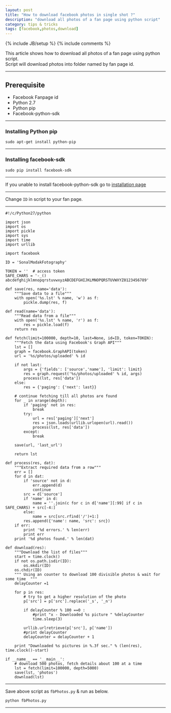 ```yaml
---
layout: post
title: "How to download facebook photos in single shot ?"
description: "download all photos of a fan page using python script"
category: tips & tricks
tags: [facebook,photos,download]
---
```

{% include JB/setup %}
{% include comments %}

This article shows how to download all photos of a fan page using python script.   
Script will download photos into folder named by fan page id.  

------------------

**Prerequisite**
------------------

* Facebook Fanpage id  
* Python 2.7  
* Python pip  
* Facebook-python-sdk  

------------------

### **Installing Python pip**
``` 
sudo apt-get install python-pip 
```

-------------------- 

### **Installing facebook-sdk** 
```
sudo pip install facebook-sdk 
```

--------------------    
If you unable to install facebook-python-sdk go to [installation page](http://facebook-sdk.readthedocs.org/en/latest/install.html)

---------------------  

Change ``` ID ```  in script to your fan page.

---------------------  
    
    #!/c/Python27/python
    
    import json
    import os
    import pickle
    import sys
    import time
    import urllib
    
    import facebook
    
    ID = 'SonalModakFotography'
    
    TOKEN = ''  # access token 
    SAFE_CHARS = '-_() abcdefghijklmnopqrstuvwxyzABCDEFGHIJKLMNOPQRSTUVWXYZ0123456789'
    
    def save(res, name='data'):
        """Save data to a file"""
        with open('%s.lst' % name, 'w') as f:
            pickle.dump(res, f)
        
    def read(name='data'):
        """Read data from a file"""
        with open('%s.lst' % name, 'r') as f:
            res = pickle.load(f)
        return res
    
    def fetch(limit=100000, depth=10, last=None, id=ID, token=TOKEN):
        """Fetch the data using Facebook's Graph API"""
        lst = []
        graph = facebook.GraphAPI(token)
        url = '%s/photos/uploaded' % id
        
        if not last:
            args = {'fields': ['source','name'], 'limit': limit}
            res = graph.request('%s/photos/uploaded' % id, args)
            process(lst, res['data'])
        else:
            res = {'paging': {'next': last}}
        
        # continue fetching till all photos are found
        for _ in xrange(depth):
            if 'paging' not in res:
                break
            try:
                url = res['paging']['next']
                res = json.loads(urllib.urlopen(url).read())
                process(lst, res['data'])
            except:
                break
        
        save(url, 'last_url')
        
        return lst
    
    def process(res, dat):
        """Extract required data from a row"""
        err = []
        for d in dat:
            if 'source' not in d:
                err.append(d)
                continue
            src = d['source']
            if 'name' in d:
                name = ''.join(c for c in d['name'][:99] if c in SAFE_CHARS) + src[-4:]
            else:
                name = src[src.rfind('/')+1:]
            res.append({'name': name, 'src': src})
        if err:
            print '%d errors.' % len(err)
            print err
        print '%d photos found.' % len(dat)
    
    def download(res):
        """Download the list of files"""
        start = time.clock()
        if not os.path.isdir(ID):
            os.mkdir(ID)
        os.chdir(ID)
        """ Using an counter to download 100 divisible photos & wait for some time  """
        delayCounter =1
        
        for p in res:
            # try to get a higher resolution of the photo
            p['src'] = p['src'].replace('_s', '_n')
            
            if delayCounter % 100 ==0 :
                #print "x - Downloaded %s picture " %delayCounter
                time.sleep(3)
                        
            urllib.urlretrieve(p['src'], p['name'])
            #print delayCounter
            delayCounter = delayCounter + 1
    
        print "Downloaded %s pictures in %.3f sec." % (len(res), time.clock()-start)
    
    if __name__ == '__main__':
        # download 500 photos, fetch details about 100 at a time
        lst = fetch(limit=100000, depth=5000)
        save(lst, 'photos')
        download(lst)


-------------------------------

Save above script as ``` fbPhotos.py ``` & run as below.

```
python fbPhotos.py 
```

-------------------------------
